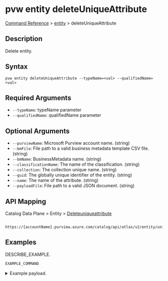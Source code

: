 # pvw entity deleteUniqueAttribute
[Command Reference](../../../README.md#command-reference) > [entity](./main.md) > deleteUniqueAttribute

## Description
Delete entity.

## Syntax
```
pvw entity deleteUniqueAttribute --typeName=<val> --qualifiedName=<val>
```

## Required Arguments
- `--typeName`: typeName parameter
- `--qualifiedName`: qualifiedName parameter

## Optional Arguments
- `--purviewName`: Microsoft Purview account name. (string)
- `--bmFile`: File path to a valid business metadata template CSV file. (string)
- `--bmName`: BusinessMetadata name. (string)
- `--classificationName`: The name of the classification. (string)
- `--collection`: The collection unique name. (string)
- `--guid`: The globally unique identifier of the entity. (string)
- `--name`: The name of the attribute. (string)
- `--payloadFile`: File path to a valid JSON document. (string)

## API Mapping
Catalog Data Plane > Entity > [Deleteuniqueattribute]()
```
 https://{accountName}.purview.azure.com/catalog/api/atlas/v2/entity/uniqueAttribute
```

## Examples
DESCRIBE_EXAMPLE.
```powershell
EXAMPLE_COMMAND
```
<details><summary>Example payload.</summary>
<p>

```json
PASTE_JSON_HERE
```
</p>
</details>